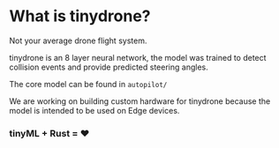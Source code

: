 # What is tinydrone?

Not your average drone flight system.

tinydrone is an 8 layer neural network, the model was trained to detect collision events and provide predicted steering angles. 

The core model can be found in `autopilot/`

We are working on building custom hardware for tinydrone because the model is intended to be used on Edge devices.

### tinyML + Rust = ❤️
